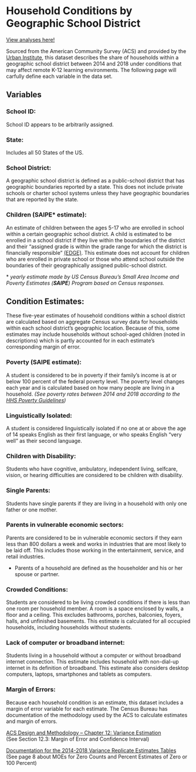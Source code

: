 # Household Conditions by Geographic School District

[View analyses here!](https://jonmgeiger.github.io/household-conditions/)

Sourced from the American Community Survey (ACS) and provided by the [Urban Institute](https://datacatalog.urban.org/dataset/household-conditions-geographic-school-district), this dataset describes the share of households within a geographic school district between 2014 and 2018 under conditions that may affect remote K-12 learning environments. The following page will carfully define each variable in the data set. 

## Variables 

### School ID:
School ID appears to be arbitrarily assigned. 

### State: 
Includes all 50 States of the US.

### School District: 
A geographic school district is defined as a public-school district that has geographic boundaries reported by a state. This does not include private schools or charter school systems unless they have geographic boundaries that are reported by the state.  

### Children (SAIPE\* estimate): 
An estimate of children between the ages 5-17 who are enrolled in school within a certain geographic school district. A child is estimated to be enrolled in a school district if they live within the boundaries of the district and their “assigned grade is within the grade range for which the district is financially responsible” [(EDGE)](https://nces.ed.gov/programs/edge/Demographic/ACSchildren). This estimate does not account for children who are enrolled in private school or those who attend school outside the boundaries of their geographically assigned public-school district.

\* _yearly estimate made by US Census Bureau’s Small Area Income and Poverty Estimates (**SAIPE**) Program based on Census responses._

## Condition Estimates: 
These five-year estimates of household conditions within a school district are calculated based on aggregate Census survey data for households within each school district’s geographic location. Because of this, some estimates may include households without school-aged children (noted in descriptions) which is partly accounted for in each estimate’s corresponding margin of error. 

### Poverty (SAIPE estimate): 
A student is considered to be in poverty if their family’s income is at or below 100 percent of the federal poverty level. The poverty level changes each year and is calculated based on how many people are living in a household. 
_(See poverty rates between 2014 and 2018 according to the [HHS Poverty Guidelines](https://aspe.hhs.gov/topics/poverty-economic-mobility/poverty-guidelines/prior-hhs-poverty-guidelines-federal-register-references))_


### Linguistically Isolated: 
A student is considered linguistically isolated if no one at or above the age of 14 speaks English as their first language, or who speaks English “very well” as their second language. 

### Children with Disability: 
Students who have cognitive, ambulatory, independent living, selfcare, vision, or hearing difficulties are considered to be children with disability. 

### Single Parents: 
Students have single parents if they are living in a household with only one father or one mother.

### Parents in vulnerable economic sectors: 
Parents are considered to be in vulnerable economic sectors if they earn less than 800 dollars a week and works in industries that are most likely to be laid off. This includes those working in the entertainment, service, and retail industries.    
- Parents of a household are defined as the householder and his or her spouse or partner. 

### Crowded Conditions: 
Students are considered to be living crowded conditions if there is less than one room per household member. A room is a space enclosed by walls, a floor and a ceiling. This excludes bathrooms, porches, balconies, foyers, halls, and unfinished basements. This estimate is calculated for all occupied households, including households without students. 

### Lack of computer or broadband internet: 
Students living in a household without a computer or without broadband internet connection. This estimate includes household with non-dial-up internet in its definition of broadband. This estimate also considers desktop computers, laptops, smartphones and tablets as computers.

### Margin of Errors:
Because each household condition is an estimate, this dataset includes a margin of error variable for each estimate. The Census Bureau has documentation of the methodology used by the ACS to calculate estimates and margin of errors.

[ACS Design and Methodology – Chapter 12: Variance Estimation](https://www2.census.gov/programs-surveys/acs/methodology/design_and_methodology/acs_design_methodology_ch12_2014.pdf)  
(See Section 12.3: Margin of Error and Confidence Interval)

[Documentation for the 2014-2018 Variance Replicate Estimates Tables](https://www2.census.gov/programs-surveys/acs/replicate_estimates/2018/documentation/5-year/2014-2018_Variance_Replicate_Tables_Documentation.pdf)   
(See page 8 about MOEs for Zero Counts and Percent Estimates of Zero or 100 Percent)




